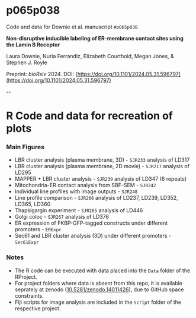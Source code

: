 # p065p038

Code and data for Downie et al. manuscript `#p065p038`

**Non-disruptive inducible labeling of ER-membrane contact sites using the Lamin B Receptor**

Laura Downie, Nuria Ferrandiz, Elizabeth Courthold, Megan Jones, & Stephen J. Royle

Preprint: *bioRxiv* 2024. DOI: [https://doi.org/10.1101/2024.05.31.596797](https://doi.org/10.1101/2024.05.31.596797)

--

# R Code and data for recreation of plots

### Main Figures

- LBR cluster analysis (plasma membrane, 3D) - `SJR233` analysis of LD317
- LBR cluster analysis (plasma membrane, 2D movie) - `SJR217` analysis of LD295
- MAPPER + LBR cluster analysis - `SJR239` analysis of LD347 (6 repeats)
- Mitochondria-ER contact analysis from SBF-SEM - `SJR242`
- Individual line profiles with image outputs - `SJR248`
- Line profile comparison - `SJR266` analysis of LD237, LD239, LD352, LD365, LD360
- Thapsigargin experiment - `SJR265` analysis of LD446
- Golgi coloc - `SJR267` analysis of LD376
- ER expression of FKBP-GFP-tagged constructs under different promoters - `ERExpr`
- Sec61 and LBR cluster analysis (3D) under different promoters - `Sec61Expr`


### Notes

- The R code can be executed with data placed into the `Data` folder of the RProject.
- For project folders where data is absent from this repo, it is available seprately at zenodo ([10.5281/zenodo.14011426](https://doi.org/10.5281/zenodo.14011426)), due to GitHub space constraints.
- Fiji scripts for image analysis are included in the `Script` folder of the respective project.